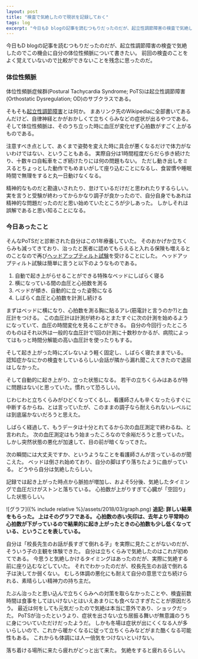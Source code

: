 ```yaml
---
layout: post
title: "検査で気絶したので現状を記録しておく"
tags: log
excerpt: "今日もD blogの記事を読むつもりだったのだが、起立性調節障害の検査で気絶したのでこの機会に自分の体位性頻脈について書きたい。 前回の検査のことをよく覚えていないので比較ができないことを残念に思ったのだ。"
---
```


今日もD blogの記事を読むつもりだったのだが、起立性調節障害の検査で気絶したのでこの機会に自分の体位性頻脈について書きたい。
前回の検査のことをよく覚えていないので比較ができないことを残念に思ったのだ。

### 体位性頻脈

体位性頻脈症候群(Postural Tachycardia Syndrome; PoTS)は起立性調節障害(Orthostatic Dysregulation; OD)のサブクラスである。

そもそも[起立性調節障害](https://ja.wikipedia.org/wiki/%E8%B5%B7%E7%AB%8B%E6%80%A7%E8%AA%BF%E7%AF%80%E9%9A%9C%E5%AE%B3)とは何か。
まあリンク先のWikipediaに全部書いてあるんだけど、自律神経とかがおかしくて立ちくらみなどの症状が出るやつである。
そして体位性頻脈は、そのうち立った時に血圧が変化せず心拍数がすごく上がるものである。

注意すべき点として、あくまで姿勢を変えた時に具合が悪くなるだけで体力がないわけではない、ということもある。
実際自分は1時間程度だらだら歩き続けたり、十数キロ自転車をこぎ続けたりには何の問題もない。
ただし動き出しをミスるとちょっとした動作でもめまいがして座り込むことになるし、食習慣や睡眠時間で無理をすると丸一日動けなくなる。

精神的なものだと勘違いされたり、怠けているだけだと思われたりするらしい。
実を言うと受験が終わってからかなり調子が良かったので、自分自身でもあれは精神的な問題だったのだと思い始めていたところが少しあった。
しかしそれは誤解であると思い知ることになる。

### 今日あったこと

そんなPoTSだと診断された自分はこの1年療養していた。
そのおかげか立ちくらみも減ってきており、治ったと医者に認めてもらえると入れる保険も増えるとのことなので再び[ヘッドアップティルト試験](https://ja.wikipedia.org/wiki/%E3%83%98%E3%83%83%E3%83%89%E3%82%A2%E3%83%83%E3%83%97%E3%83%86%E3%82%A3%E3%83%AB%E3%83%88%E8%A9%A6%E9%A8%93)を受けることにした。
ヘッドアップティルト試験は簡単に言うと以下のようなものである。

1. 自動で起き上がらせることができる特殊なベッドにしばらく寝る
1. 横になっている間の血圧と心拍数を測る
1. ベッドが傾き、自動的に立った姿勢になる
1. しばらく血圧と心拍数を計測し続ける

まずはベッドに横になり、心拍数を測る胸に貼るアレ(筋電計と言うのか?)と血圧計をつける。
この血圧計は計測が終わるとまたすぐに次の計測を始めるようになっていて、血圧の時間変化を見ることができる。
自分の今回行ったところのものはそれ以外は一般的な血圧計で1回の計測に十数秒かかるが、病院によってはもっと時間分解能の高い血圧計を使ったりもする。

そして起き上がった時にズレないよう軽く固定し、しばらく寝たままでいる。
認知症かなにかの検査をしているらしい会話が隣から漏れ聞こえてきたので退屈はしなかった。

そして自動的に起き上がり、立った状態になる。
若干の立ちくらみはあるが特に問題はない(と思っていた。慣れって恐ろしい)。

じわじわと立ちくらみがひどくなってくるし、看護師さんも辛くなったらすぐに中断するからね、とは言っていたが、このままの調子なら耐えられないレベルには到底届かないだろうと思えた。

しばらく経過して、もうデータは十分とれてるから次の血圧測定で終わるね、と言われた。
次の血圧測定はもう始まったころなので余裕だろうと思っていた。
しかし突然状態の悪化が加速して、目の前が暗くなってきた。

次の瞬間には大丈夫ですか、というようなことを看護師さんが言っているのが聞こえた。
ベッドは倒され始めており、自分の脚はずり落ちたように曲がっている。
どうやら自分は気絶したらしい。

記録では起き上がった時点から脈拍が増加し、およそ5分後、気絶したタイミングで血圧だけがストンと落ちている。
心拍数が上がりすぎて心臓が「空回り」した状態らしい。

![グラフ]({% include relative %}/assets/2018/03/graph.png)
**追記: 詳しい結果をもらった。
上はそのグラフである。
心拍数の赤い矢印は、去年より平常時の心拍数が下がっているので結果的に起き上がったときの心拍数も少し低くなっている、ということを表している。**

自分は「校長先生のお話が長すぎて倒れる子」を実際に見たことがないのだが、そういう子の主観を体験できた。
自分は立ちくらみで気絶したのはこれが初めてである。
今思うと気絶しかけるタイミングはあったのだが、実際に気絶する前に座り込むなどしていた。
それでわかったのだが、校長先生のお話で倒れる子は決してか弱くない。
むしろ体調の悪化にも耐えて自分の意思で立ち続けられる、素晴らしい精神力の持ち主だ。

たぶん治ったと思い込んで立ちくらみへの対策を取らなかったことや、検査前数時間は食事をしてはいけないとはいえあまりにも食べなさすぎたことが原因だろう。
最近は何をしても元気だったので気絶は本当に意外であり、ショックだった。
PoTSが治ったというより、症状を出さない立ち居振る舞いが無意識のうちに身についていただけだったようだ。
しかも冬場は症状が出にくくなる人が多いらしいので、これから暖かくなるに従って立ちくらみなどがまた酷くなる可能性もある。
これからも体調には人一倍気をつけないといけない。

落ち着ける場所に来たら疲れがどっと出て来た。
気絶をすると疲れるらしい。